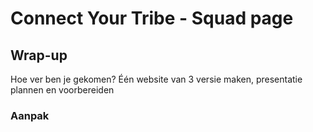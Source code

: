 
# Connect Your Tribe - Squad page

## Wrap-up
Hoe ver ben je gekomen? Één website van 3 versie maken, presentatie plannen en voorbereiden

### Aanpak

<!-- 
Focus op samenwerken: 
- Standup (leren) doen: Wat heb je gedaan, wat ga je doen, waar heb je hulp bij nodig (opschrijven)
- Taken bespreken en toewijzen, projectboard gebruikt? 

Helpdesk voor Directus: request en posten van data
Helpdesk voor Nodejs, Express en Liquid
Helpdesk voor interface vragen



Beetje voorbereiden wat we ze in de retro gaan vragen

Leren vermogen 5.2 & 5.3
- Hoe gaat het NodeJS, Express, Liquid? 
Routing? 
Url design? 
Loop in liquid? 
Data gebruiken in Liquid?
GET
POST
formulieren

Probleemoplossend vermogen 4.3
Uitleggen, zie DOD's
DOD's in spritn 8 en 9 aanpassen naar GET en POST en wat we deze spritn al hebben gedaan

Samenwerken 2.1, 2.2, 2.3
Studenten meer zelf laten bedenken wat ze kunnen laten zien over samenwerken en hoe dat matcht met de indicatoren? Format aanbieden: Wat betekent de indicator, wat is je bewijslast + concrete link, waarom is dit goede bewijslast?


-->
